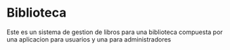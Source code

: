# Biblioteca
Este es un sistema de gestion de libros para una biblioteca compuesta por una aplicacion para usuarios y una para administradores 
